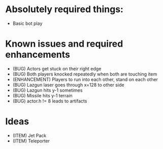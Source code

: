 # Absolutely required things:
- Basic bot play
# Known issues and required enhancements
- (BUG) Actors get stuck on their right edge
- (BUG) Both players knocked repeatedly when both are touching item
- (ENHANCEMENT) Players to run into each other, stand on each other
- (BUG) Lazgun laser goes through x=128 to other side
- (BUG) Lazgun hits y-1 sometimes
- (BUG) Missile hits y-1 terrain
- (BUG) actor.h != 8 leads to artifacts

# Ideas
- (ITEM) Jet Pack
- (ITEM) Teleporter
